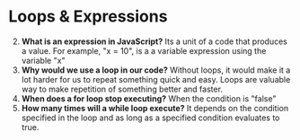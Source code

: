 # Loops & Expressions
2. **What is an expression in JavaScript?** Its a unit of a code that produces a value. For example, "x = 10", is a a variable expression using the variable "x"
3. **Why would we use a loop in our code?** Without loops, it would make it a lot harder for us to repeat something quick and easy. Loops are valuable way to make repetition of something better and faster.
4. **When does a for loop stop executing?** When the condition is "false"
6. **How many times will a while loop execute?** It depends on the condition specified in the loop and as long as a specified condition evaluates to true.
